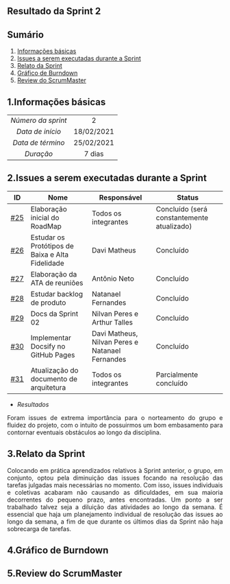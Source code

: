 ## Resultado da Sprint 2

## Sumário

1. [Informações básicas](#1.Informações-básicas)
2. [Issues a serem executadas durante a Sprint](#2.Issues-a-serem-executadas-durante-a-Sprint)
3. [Relato da Sprint](#3.Relato-da-Sprint )
4. [Gráfico de Burndown](#4.Gráfico-de-Burndown)
5. [Review do ScrumMaster](#5.Review-do-ScrumMaster)


## 1.Informações básicas

| | |
|:--:|:--:|
|*Número da sprint*|2|
|*Data de início*|18/02/2021|
|*Data de término*|25/02/2021|
|*Duração*|7 dias|



## 2.Issues a serem executadas durante a Sprint

|ID|Nome |Responsável |Status|
|--|--|--|--|
|[#25](https://github.com/fga-eps-mds/MDS-2020-2-G7/issues/25)|Elaboração inicial do RoadMap|Todos os integrantes|Concluído (será constantemente atualizado)|
|[#26](https://github.com/fga-eps-mds/MDS-2020-2-G7/issues/26)|Estudar os Protótipos de Baixa e Alta Fidelidade| Davi Matheus |Concluído|
|[#27](https://github.com/fga-eps-mds/MDS-2020-2-G7/issues/27)|Elaboração da ATA de reuniões| Antônio Neto|Concluído|
|[#28](https://github.com/fga-eps-mds/MDS-2020-2-G7/issues/28)|Estudar backlog de produto|Natanael Fernandes|Concluído|
|[#29](https://github.com/fga-eps-mds/MDS-2020-2-G7/issues/29)|Docs da Sprint 02|Nilvan Peres e Arthur Talles|Concluído|
|[#30](https://github.com/fga-eps-mds/MDS-2020-2-G7/issues/30)|Implementar Docsify no GitHub Pages|Davi Matheus, Nilvan Peres e Natanael Fernandes|Concluído|
|[#31](https://github.com/fga-eps-mds/MDS-2020-2-G7/issues/31)|Atualização do documento de arquitetura |Todos os integrantes|Parcialmente concluído|


 - *Resultados*
<div style="text-align: justify">Foram issues de extrema importância para o norteamento do grupo e fluidez do projeto, com o intuito de possuirmos um bom embasamento para contornar eventuais obstáculos ao longo da disciplina. 
  </div>

## 3.Relato da Sprint 
    

  <div style="text-align: justify"> Colocando em prática aprendizados relativos à Sprint anterior, o grupo, em conjunto, optou pela diminuição das issues focando na resolução das tarefas julgadas mais necessárias no momento. Com isso, issues individuais e coletivas acabaram não causando as dificuldades, em sua maioria decorrentes do pequeno prazo, antes encontradas. 
  Um ponto a ser trabalhado talvez seja a diluição das atividades ao longo da semana. É essencial que haja um planejamento individual de resolução das issues ao longo da semana, a fim de que durante os últimos dias da Sprint não haja sobrecarga de tarefas.
     </div>

## 4.Gráfico de Burndown


## 5.Review do ScrumMaster
